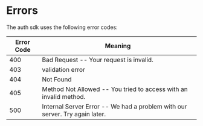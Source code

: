 # Errors

<!-- <aside class="notice">
This error section is stored in a separate file in <code>includes/_errors.md</code>. Slate allows you to optionally separate out your docs into many files...just save them to the <code>includes</code> folder and add them to the top of your <code>index.md</code>'s frontmatter. Files are included in the order listed.
</aside> -->

The auth sdk uses the following error codes:


Error Code | Meaning
---------- | -------
400 | Bad Request -- Your request is invalid.
403 | validation error
404 | Not Found
405 | Method Not Allowed -- You tried to access with an invalid method.
500 | Internal Server Error -- We had a problem with our server. Try again later.

